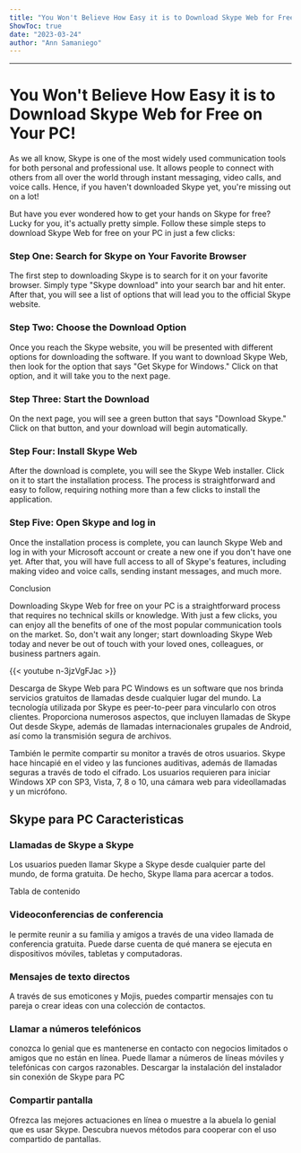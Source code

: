 ```yaml
---
title: "You Won't Believe How Easy it is to Download Skype Web for Free on Your PC!"
ShowToc: true 
date: "2023-03-24"
author: "Ann Samaniego"
---
```

*****
# You Won't Believe How Easy it is to Download Skype Web for Free on Your PC!

As we all know, Skype is one of the most widely used communication tools for both personal and professional use. It allows people to connect with others from all over the world through instant messaging, video calls, and voice calls. Hence, if you haven't downloaded Skype yet, you're missing out on a lot!

But have you ever wondered how to get your hands on Skype for free? Lucky for you, it's actually pretty simple. Follow these simple steps to download Skype Web for free on your PC in just a few clicks:

### Step One: Search for Skype on Your Favorite Browser

The first step to downloading Skype is to search for it on your favorite browser. Simply type "Skype download" into your search bar and hit enter. After that, you will see a list of options that will lead you to the official Skype website.

### Step Two: Choose the Download Option

Once you reach the Skype website, you will be presented with different options for downloading the software. If you want to download Skype Web, then look for the option that says "Get Skype for Windows." Click on that option, and it will take you to the next page.

### Step Three: Start the Download

On the next page, you will see a green button that says "Download Skype." Click on that button, and your download will begin automatically.

### Step Four: Install Skype Web

After the download is complete, you will see the Skype Web installer. Click on it to start the installation process. The process is straightforward and easy to follow, requiring nothing more than a few clicks to install the application.

### Step Five: Open Skype and log in

Once the installation process is complete, you can launch Skype Web and log in with your Microsoft account or create a new one if you don't have one yet. After that, you will have full access to all of Skype's features, including making video and voice calls, sending instant messages, and much more.

Conclusion

Downloading Skype Web for free on your PC is a straightforward process that requires no technical skills or knowledge. With just a few clicks, you can enjoy all the benefits of one of the most popular communication tools on the market. So, don't wait any longer; start downloading Skype Web today and never be out of touch with your loved ones, colleagues, or business partners again.

{{< youtube n-3jzVgFJac >}} 



Descarga de Skype Web para PC Windows es un software que nos brinda servicios gratuitos de llamadas desde cualquier lugar del mundo. La tecnología utilizada por Skype es peer-to-peer para vincularlo con otros clientes. Proporciona numerosos aspectos, que incluyen llamadas de Skype Out desde Skype, además de llamadas internacionales grupales de Android, así como la transmisión segura de archivos.
 
También le permite compartir su monitor a través de otros usuarios. Skype hace hincapié en el video y las funciones auditivas, además de llamadas seguras a través de todo el cifrado. Los usuarios requieren para iniciar Windows XP con SP3, Vista, 7, 8 o 10, una cámara web para videollamadas y un micrófono.
 
## Skype para PC Caracteristicas
 
### Llamadas de Skype a Skype
 
Los usuarios pueden llamar Skype a Skype desde cualquier parte del mundo, de forma gratuita. De hecho, Skype llama para acercar a todos.
 
Tabla de contenido
 
### Videoconferencias de conferencia
 
le permite reunir a su familia y amigos a través de una video llamada de conferencia gratuita. Puede darse cuenta de qué manera se ejecuta en dispositivos móviles, tabletas y computadoras.
 
### Mensajes de texto directos
 
A través de sus emoticones y Mojis, puedes compartir mensajes con tu pareja o crear ideas con una colección de contactos.
 
### Llamar a números telefónicos
 
conozca lo genial que es mantenerse en contacto con negocios limitados o amigos que no están en línea. Puede llamar a números de líneas móviles y telefónicas con cargos razonables. Descargar la instalación del instalador sin conexión de Skype para PC
 
### Compartir pantalla
 
Ofrezca las mejores actuaciones en línea o muestre a la abuela lo genial que es usar Skype. Descubra nuevos métodos para cooperar con el uso compartido de pantallas.



